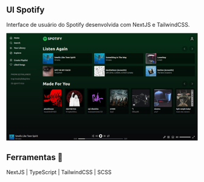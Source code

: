## UI Spotify

Interface de usuário do Spotify desenvolvida com NextJS e TailwindCSS.

<div align="center">

![Design preview for the project](./public/preview/preview.jpg)

</div>

## Ferramentas 📌

NextJS | TypeScript | TailwindCSS | SCSS
